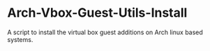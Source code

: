 # Arch-Vbox-Guest-Utils-Install
A script to install the virtual box guest additions on Arch linux based systems.
